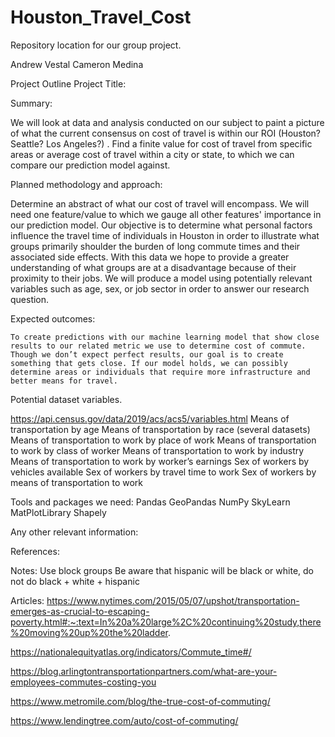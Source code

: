 # Houston_Travel_Cost
 Repository location for our group project. 

Andrew Vestal
Cameron Medina

Project Outline
Project Title:

Summary:

We will look at data and analysis conducted on our subject to paint a picture of what the current consensus on cost of travel is within our ROI (Houston? Seattle? Los Angeles?) . Find a finite value for cost of travel from specific areas or average cost of travel within a city or state, to which we can compare our prediction model against. 

Planned methodology and approach: 

Determine an abstract of what our cost of travel will encompass. We will need one feature/value to which we gauge all other features' importance in our prediction model. Our objective is to determine what personal factors influence the travel time of individuals in Houston  in order to illustrate what groups primarily shoulder the burden of long commute times and their associated side effects. With this data we hope to provide a greater understanding of what groups are at a disadvantage because of their proximity to their jobs. We will produce a model using potentially relevant variables such as age, sex, or job sector in order to answer our research question. 

Expected outcomes:

	To create predictions with our machine learning model that show close results to our related metric we use to determine cost of commute. Though we don’t expect perfect results, our goal is to create something that gets close. If our model holds, we can possibly determine areas or individuals that require more infrastructure and better means for travel.


Potential dataset variables.

https://api.census.gov/data/2019/acs/acs5/variables.html
Means of transportation by age
Means of transportation by race (several datasets)
Means of transportation to work by place of work
Means of transportation to work by class of worker
Means of transportation to work by industry
Means of transportation to work by worker’s earnings
Sex of workers by vehicles available
Sex of workers by travel time to work
Sex of workers by means of transportation to work

Tools and packages we need:
Pandas
GeoPandas
NumPy
SkyLearn
MatPlotLibrary
Shapely


Any other relevant information:

References:





Notes:
Use block groups
Be aware that hispanic will be black or white, do not do black + white + hispanic

Articles:
https://www.nytimes.com/2015/05/07/upshot/transportation-emerges-as-crucial-to-escaping-poverty.html#:~:text=In%20a%20large%2C%20continuing%20study,there%20moving%20up%20the%20ladder.

https://nationalequityatlas.org/indicators/Commute_time#/

https://blog.arlingtontransportationpartners.com/what-are-your-employees-commutes-costing-you

https://www.metromile.com/blog/the-true-cost-of-commuting/

https://www.lendingtree.com/auto/cost-of-commuting/

